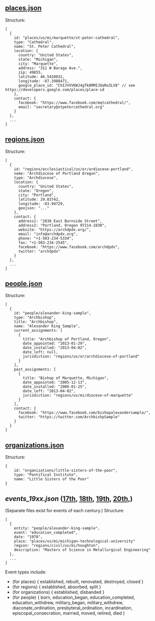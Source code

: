 ## [places.json](https://tomreitz.github.io/catholicdata/places.json)
Structure:
```
[
  {
    id: "places/us/mi/marquette/st-peter-cathedral",
    type: "Cathedral",
    name: "St. Peter Cathedral",
    location: {
      country: "United States",
      state: "Michigan",
      city: "Marquette",
      address: "311 W Baraga Ave.",
      zip: 49855,
      latitude: 46.5410832,
      longitude: -87.3988471,
      google_place_id: "ChIJVVVKWJ4gTk0RMIJOaRo3LV8" // see https://developers.google.com/places/place-id
    },
    contact: {
      facebook: "https://www.facebook.com/mqtcathedral/",
      email: "secretary@stpetercathedral.org"
    }
  },
  ...
]
```

## [regions.json](https://tomreitz.github.io/catholicdata/regions.json)
Structure:
```
[
  {
    id: "regions/ecclesiastical/us/or/ardiocese-portland",
    name: "Archdiocese of Portland Oregon",
    type: "Archdiocese",
    location: {
      country: "United States",
      state: "Oregon",
      city: "Portland",
      latitude: 29.83742,
      longitude: -83.94729,
      geojson: "..."
    },
    contact: {
      address1: "2838 East Burnside Street",
      address2: "Portland, Oregon 97214-1830",
      website: "https://archdpdx.org/",
      email: "info@archdpdx.org",
      phone: "+1-503-234-5334",
      fax: "+1-503-234-2545",
      facebook: "https://www.facebook.com/archdpdx",
      twitter: "archdpdx"
    }
  },
  ...
]
```

## [people.json](https://tomreitz.github.io/catholicdata/people.json)
Structure:
```
[
  {
    id: "people/alexander-king-sample",
    type: "Archbishop",
    title: "Archbishop",
    name: "Alexander King Sample",
    current_assignments: [
      {
        title: "Archbishop of Portland, Oregon",
        date_appointed: "2013-01-29",
        date_installed: "2013-04-02",
        date_left: null,
        jurisdiction: "regions/us/or/archdiocese-of-portland"
      }
    ],
    past_assignments: [
      {
        title: "Bishop of Marquette, Michigan",
        date_appointed: "2005-12-13",
        date_installed: "2006-01-25",
        date_left: "2013-04-02",
        jurisdiction: "regions/us/mi/diocese-of-marquette"
      }
    ],
    contact: {
      facebook: "https://www.facebook.com/bishopalexandersample/",
      twitter: "https://twitter.com/ArchbishpSample"
    }
  }
]
```

## [organizations.json](https://tomreitz.github.io/catholicdata/organizations.json)
Structure:
```
{
	id: "organizations/little-sisters-of-the-poor",
	type: "Pontifical Institute",
	name: "Little Sisters of the Poor"
}
```

## *events_19xx.json* ([17th](https://tomreitz.github.io/catholicdata/events_17xx.json), [18th](https://tomreitz.github.io/catholicdata/events_18xx.json), [19th](https://tomreitz.github.io/catholicdata/events_19xx.json), [20th](https://tomreitz.github.io/catholicdata/events_20xx.json),)
(Separate files exist for events of each century.)
Structure:
```
[
  {
    entity: "people/alexander-king-sample",
    event: "education_completed",
    date: "1978",
    place: "places/us/mi/michigan-technological-university"
    region: "regions/civil/us/mi/houghton",
    description: "Masters of Science in Metallurgical Engineering"
  },
  ...
]
```
Event types include:
* (for places) { established, rebuilt, renovated, destroyed, closed }
* (for regions) { established, absorbed, split }
* (for organizations) { established, disbanded }
* (for people) { born, education_began, education_completed, education_withdrew, military_began, military_withdrew, diaconate_ordination, presbyteral_ordination, incardination, episcopal_consecration, married, moved, retired, died }
